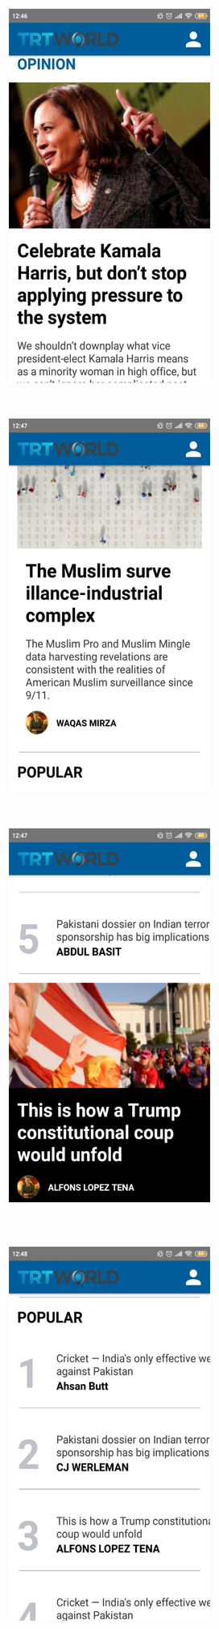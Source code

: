 
<p align="center">
  <br/>
  <br/>
  <br/>
  <img src="src/assets/AppScreenshots/1_.jpeg" width="400" height="740" >
  <br/>
  <br/>
  <br/>
  <br/>
  <br/>
  <img src="src/assets/AppScreenshots/2_.jpeg" width="400" height="740" >
  <br/>
  <br/>
  <br/>
  <br/>
  <br/>
  <img src="src/assets/AppScreenshots/3_.jpeg" width="400" height="740" >
  <br/>
  <br/>
  <br/>
  <br/>
  <br/>
  <br/>
  <img src="src/assets/AppScreenshots/4_.jpeg" width="400" height="740" >
</p>
